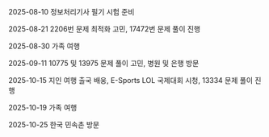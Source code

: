 2025-08-10
정보처리기사 필기 시험 준비

2025-08-21
2206번 문제 최적화 고민, 17472번 문제 풀이 진행

2025-08-30
가족 여행

2025-09-11
10775 및 13975 문제 풀이 고민, 병원 및 은행 방문

2025-10-15
지인 여행 출국 배웅, E-Sports LOL 국제대회 시청, 13334 문제 풀이 진행

2025-10-19
가족 여행

2025-10-25
한국 민속촌 방문